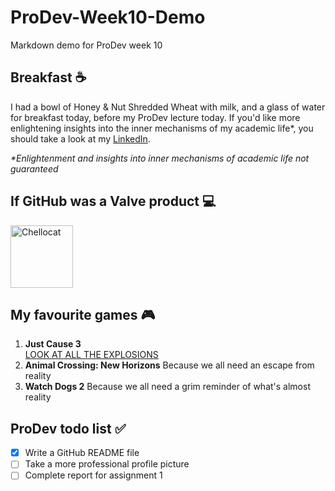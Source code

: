 # ProDev-Week10-Demo
Markdown demo for ProDev week 10

## Breakfast :coffee:

I had a bowl of Honey & Nut Shredded Wheat with milk, and a glass of water for breakfast today, before my ProDev lecture today. If you'd like more enlightening insights into the inner mechanisms of my academic life\*, you should take a look at my [LinkedIn](https://www.linkedin.com/in/mathew-dacosta/).

*\*Enlightenment and insights into inner mechanisms of academic life not guaranteed*

## If GitHub was a Valve product :computer:

<img src="https://octodex.github.com/images/chellocat.jpg" alt="Chellocat" width=100>

## My favourite games :video_game:

1. **Just Cause 3**  
   [LOOK AT ALL THE EXPLOSIONS](https://youtu.be/mK9gdY9xkBg?t=206)
2. **Animal Crossing: New Horizons**
   Because we all need an escape from reality
3. **Watch Dogs 2**
   Because we all need a grim reminder of what's almost reality


## ProDev todo list :white_check_mark:

- [x] Write a GitHub README file
- [ ] Take a more professional profile picture
- [ ] Complete report for assignment 1
